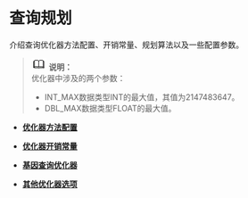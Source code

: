 # 查询规划<a name="ZH-CN_TOPIC_0244544092"></a>

介绍查询优化器方法配置、开销常量、规划算法以及一些配置参数。

>![](public_sys-resources/icon-note.gif) **说明：**   
>优化器中涉及的两个参数：  
>-   INT\_MAX数据类型INT的最大值，其值为2147483647。  
>-   DBL\_MAX数据类型FLOAT的最大值。  

-   **[优化器方法配置](优化器方法配置.md)**  

-   **[优化器开销常量](优化器开销常量.md)**  

-   **[基因查询优化器](基因查询优化器.md)**  

-   **[其他优化器选项](其他优化器选项.md)**  


